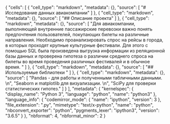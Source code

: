{
 "cells": [
  {
   "cell_type": "markdown",
   "metadata": {},
   "source": [
    "# Исследование данных авиакомпании"
   ]
  },
  {
   "cell_type": "markdown",
   "metadata": {},
   "source": [
    "## Описание проекта"
   ]
  },
  {
   "cell_type": "markdown",
   "metadata": {},
   "source": [
    "Для авиакомпании, выполняющей внутренние пассажирские перевозки важно понять предпочтения пользователей, покупающих билеты на различные направления. Необходимо проанализировать спрос на рейсы в города, в которых проходят крупные культурные фестивали. Для этого с помощью SQL была произведена выгрузка информации из реляционной базы данных и проверена гипотеза о различии среднего спроса на билеты во время проведения различных фестивалей и в обычное время. "
   ]
  },
  {
   "cell_type": "markdown",
   "metadata": {},
   "source": [
    "## Используемые библиотеки "
   ]
  },
  {
   "cell_type": "markdown",
   "metadata": {},
   "source": [
    "Pandas - для работы и полученными табличными данными.   \n",
    "Seaborn и matplotlib для визуализации.  \n",
    "SciPy для проверки статистических гипотез."
   ]
  }
 ],
 "metadata": {
  "kernelspec": {
   "display_name": "Python 3",
   "language": "python",
   "name": "python3"
  },
  "language_info": {
   "codemirror_mode": {
    "name": "ipython",
    "version": 3
   },
   "file_extension": ".py",
   "mimetype": "text/x-python",
   "name": "python",
   "nbconvert_exporter": "python",
   "pygments_lexer": "ipython3",
   "version": "3.6.5"
  }
 },
 "nbformat": 4,
 "nbformat_minor": 2
}
